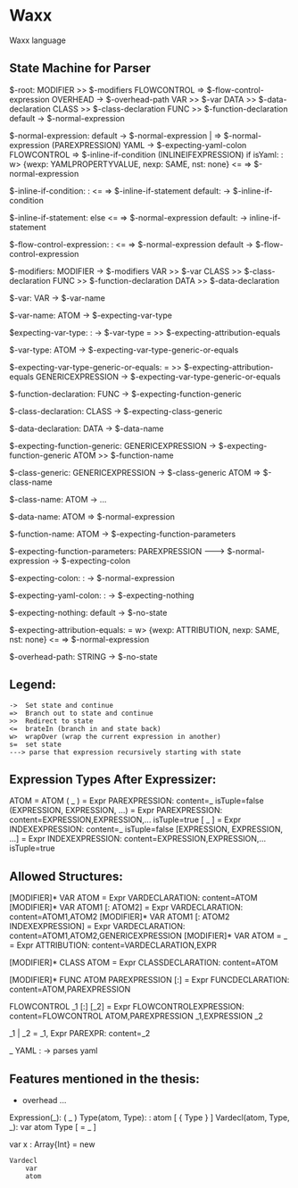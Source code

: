 # Waxx
Waxx language




## State Machine for Parser

$-root:
    MODIFIER    >> $-modifiers
    FLOWCONTROL => $-flow-control-expression
    OVERHEAD    -> $-overhead-path
    VAR         >> $-var
    DATA        >> $-data-declaration
    CLASS       >> $-class-declaration
    FUNC        >> $-function-declaration
    default     -> $-normal-expression

$-normal-expression:
    default     -> $-normal-expression
    |           => $-normal-expression (PAREXPRESSION)
    YAML        -> $-expecting-yaml-colon
    FLOWCONTROL => $-inline-if-condition (INLINEIFEXPRESSION)
    if isYaml:
        :       w> {wexp: YAMLPROPERTYVALUE, nexp: SAME, nst: none} <= => $-normal-expression

$-inline-if-condition:
    :           <= => $-inline-if-statement
    default:    -> $-inline-if-condition

$-inline-if-statement:
    else        <= => $-normal-expression
    default:    -> inline-if-statement

$-flow-control-expression:
    :           <= => $-normal-expression
    default     -> $-flow-control-expression

$-modifiers:
    MODIFIER    -> $-modifiers
    VAR         >> $-var
    CLASS       >> $-class-declaration
    FUNC        >> $-function-declaration
    DATA        >> $-data-declaration

$-var:
    VAR         -> $-var-name

$-var-name:
    ATOM        -> $-expecting-var-type

$expecting-var-type:
    :           -> $-var-type
    =           >> $-expecting-attribution-equals

$-var-type:
    ATOM        -> $-expecting-var-type-generic-or-equals

$-expecting-var-type-generic-or-equals:
    =                   >> $-expecting-attribution-equals
    GENERICEXPRESSION   -> $-expecting-var-type-generic-or-equals

$-function-declaration:
    FUNC        -> $-expecting-function-generic

$-class-declaration:
    CLASS       -> $-expecting-class-generic

$-data-declaration:
    DATA        -> $-data-name

$-expecting-function-generic:
    GENERICEXPRESSION   -> $-expecting-function-generic
    ATOM                >> $-function-name

$-class-generic:
    GENERICEXPRESSION   -> $-class-generic
    ATOM                => $-class-name

$-class-name:
    ATOM        -> ...

$-data-name:
    ATOM        => $-normal-expression

$-function-name:
    ATOM        -> $-expecting-function-parameters

$-expecting-function-parameters:
    PAREXPRESSION  ---> $-normal-expression -> $-expecting-colon

$-expecting-colon:
    :           -> $-normal-expression

$-expecting-yaml-colon:
    :           -> $-expecting-nothing

$-expecting-nothing:
    default     -> $-no-state

$-expecting-attribution-equals:
    =           w> {wexp: ATTRIBUTION, nexp: SAME, nst: none} <= => $-normal-expression

$-overhead-path:
    STRING      -> $-no-state


## Legend:
    ->  Set state and continue
    =>  Branch out to state and continue
    >>  Redirect to state
    <=  brateIn (branch in and state back)
    w>  wrapOver (wrap the current expression in another)
    s=  set state
    ---> parse that expression recursively starting with state

## Expression Types After Expressizer:
ATOM                            = ATOM
( _ )                           = Expr PAREXPRESSION: content=_  isTuple=false
(EXPRESSION, EXPRESSION, ...)   = Expr PAREXPRESSION: content=EXPRESSION,EXPRESSION,...  isTuple=true
[ _ ]                           = Expr INDEXEXPRESSION: content=_  isTuple=false
[EXPRESSION, EXPRESSION, ...]   = Expr INDEXEXPRESSION: content=EXPRESSION,EXPRESSION,...  isTuple=true

## Allowed Structures:

[MODIFIER]* VAR ATOM                            = Expr VARDECLARATION: content=ATOM
[MODIFIER]* VAR ATOM1 [: ATOM2]                 = Expr VARDECLARATION: content=ATOM1,ATOM2
[MODIFIER]* VAR ATOM1 [: ATOM2 INDEXEXPRESSION] = Expr VARDECLARATION: content=ATOM1,ATOM2,GENERICEXPRESSION
[MODIFIER]* VAR ATOM = _                        = Expr ATTRIBUTION: content=VARDECLARATION,EXPR

[MODIFIER]* CLASS ATOM                          = Expr CLASSDECLARATION: content=ATOM

[MODIFIER]* FUNC ATOM PAREXPRESSION [:]         = Expr FUNCDECLARATION: content=ATOM,PAREXPRESSION

FLOWCONTROL _1 [:] [_2]                         = Expr FLOWCONTROLEXPRESSION: content=FLOWCONTROL ATOM,PAREXPRESSION _1,EXPRESSION _2

_1 | _2                                         = _1, Expr PAREXPR: content=_2

_ YAML :                                          -> parses yaml






## Features mentioned in the thesis:
- overhead ...







Expression(_):                 ( _ )
Type(atom, Type):              : atom [ { Type } ]
Vardecl(atom, Type, _):        var atom Type [ = _ ]

var x : Array{Int} = new

    Vardecl
        var
        atom




